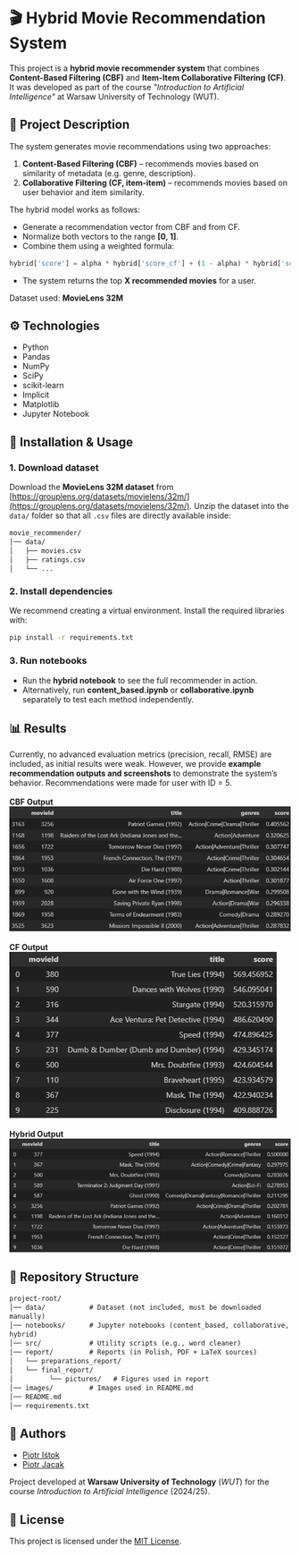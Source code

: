 # 🎬 Hybrid Movie Recommendation System  

This project is a **hybrid movie recommender system** that combines **Content-Based Filtering (CBF)** and **Item-Item Collaborative Filtering (CF)**.  
It was developed as part of the course *"Introduction to Artificial Intelligence"* at Warsaw University of Technology (WUT).  

## 📌 Project Description
The system generates movie recommendations using two approaches:  
1. **Content-Based Filtering (CBF)** – recommends movies based on similarity of metadata (e.g. genre, description).  
2. **Collaborative Filtering (CF, item-item)** – recommends movies based on user behavior and item similarity.  

The hybrid model works as follows:
- Generate a recommendation vector from CBF and from CF.  
- Normalize both vectors to the range **[0, 1]**.  
- Combine them using a weighted formula:  

```python
hybrid['score'] = alpha * hybrid['score_cf'] + (1 - alpha) * hybrid['score_cbf']
````

* The system returns the top **X recommended movies** for a user.

Dataset used: **MovieLens 32M**

## ⚙️ Technologies

* Python
* Pandas
* NumPy
* SciPy
* scikit-learn
* Implicit
* Matplotlib
* Jupyter Notebook

## 🚀 Installation & Usage

### 1. Download dataset

Download the **MovieLens 32M dataset** from [https://grouplens.org/datasets/movielens/32m/](https://grouplens.org/datasets/movielens/32m/).
Unzip the dataset into the `data/` folder so that all `.csv` files are directly available inside:

```
movie_recommender/
│── data/
│   ├── movies.csv
│   ├── ratings.csv
│   └── ...
```

### 2. Install dependencies

We recommend creating a virtual environment. Install the required libraries with:

```bash
pip install -r requirements.txt
```

### 3. Run notebooks

* Run the **hybrid notebook** to see the full recommender in action.
* Alternatively, run **content_based.ipynb** or **collaborative.ipynb** separately to test each method independently.

## 📊 Results

Currently, no advanced evaluation metrics (precision, recall, RMSE) are included, as initial results were weak.
However, we provide **example recommendation outputs and screenshots** to demonstrate the system’s behavior. Recommendations were made for user with ID = 5.
<br><br>**CBF Output**<br>
![CBF Output](images/cbf_example.png)
<br><br>**CF Output**<br>
![CF Output](images/cf_example.png)
<br><br>**Hybrid Output**<br>
![Hybrid Output](images/hybrid_example.png)


## 📂 Repository Structure

```
project-root/
│── data/           # Dataset (not included, must be downloaded manually)
│── notebooks/      # Jupyter notebooks (content_based, collaborative, hybrid)
│── src/            # Utility scripts (e.g., word cleaner)
│── report/         # Reports (in Polish, PDF + LaTeX sources)
│   └── preparations_report/
│   └── final_report/
│         └── pictures/   # Figures used in report
│── images/         # Images used in README.md
│── README.md
│── requirements.txt
```


## 👥 Authors

* [Piotr Iśtok](https://github.com/p10tr13)
* [Piotr Jacak](https://github.com/piotrjacak)

Project developed at **Warsaw University of Technology** (*WUT*) for the course *Introduction to Artificial Intelligence* (2024/25).


## 📄 License

This project is licensed under the [MIT License](LICENSE).
